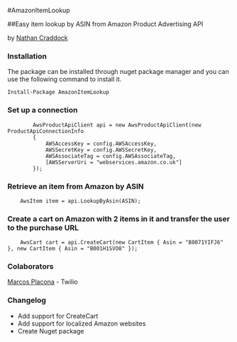#AmazonItemLookup

##Easy item lookup by ASIN from Amazon Product Advertising API

by [Nathan Craddock](http://nathancraddock.org/ "Nathan Craddock - Software Developer")
### Installation
The package can be installed through nuget package manager and you can use the following command to install it. 
```
Install-Package AmazonItemLookup
```
### Set up a connection
```
		AwsProductApiClient api = new AwsProductApiClient(new ProductApiConnectionInfo
		{
			AWSAccessKey = config.AWSAccessKey,
			AWSSecretKey = config.AWSSecretKey,
			AWSAssociateTag = config.AWSAssociateTag,
            [AWSServerUri = "webservices.amazon.co.uk"]
		});
```
### Retrieve an item from Amazon by ASIN
```
    AwsItem item = api.LookupByAsin(ASIN);
```
### Create a cart on Amazon with 2 items in it and transfer the user to the purchase URL		
```
    AwsCart cart = api.CreateCart(new CartItem { Asin = "B0071YIFJ6" }, new CartItem { Asin = "B001H1SVO8" });
```

### Colaborators
[Marcos Placona](www.placona.co.uk) - Twilio

### Changelog
*   Add support for CreateCart
*   Add support for localized Amazon websites
*   Create Nuget package
